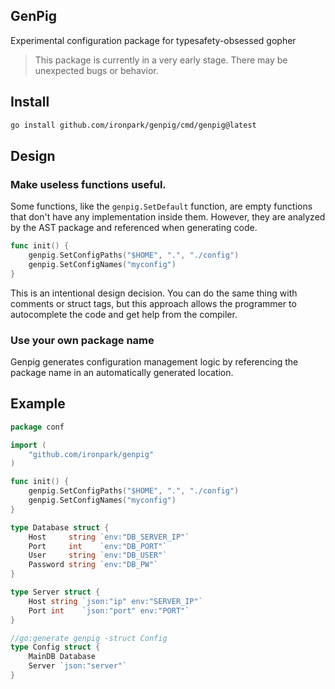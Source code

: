 ## GenPig
Experimental configuration package for typesafety-obsessed gopher

> This package is currently in a very early stage. There may be unexpected bugs or behavior.
 
## Install
``` bash
go install github.com/ironpark/genpig/cmd/genpig@latest
```

## Design
### Make useless functions useful.
Some functions, like the `genpig.SetDefault` function, are empty functions that don't have any implementation inside them. However, they are analyzed by the AST package and referenced when generating code.

```go
func init() {
    genpig.SetConfigPaths("$HOME", ".", "./config")
    genpig.SetConfigNames("myconfig")
}
```
This is an intentional design decision. You can do the same thing with comments or struct tags, but this approach allows the programmer to autocomplete the code and get help from the compiler.
### Use your own package name 
Genpig generates configuration management logic by referencing the package name in an automatically generated location.

## Example
```go
package conf

import (
	"github.com/ironpark/genpig"
)

func init() {
	genpig.SetConfigPaths("$HOME", ".", "./config")
	genpig.SetConfigNames("myconfig")
}

type Database struct {
	Host     string `env:"DB_SERVER_IP"`
	Port     int    `env:"DB_PORT"`
	User     string `env:"DB_USER"`
	Password string `env:"DB_PW"`
}

type Server struct {
	Host string `json:"ip" env:"SERVER_IP"`
	Port int    `json:"port" env:"PORT"`
}

//go:generate genpig -struct Config
type Config struct {
	MainDB Database
	Server `json:"server"`
}
```